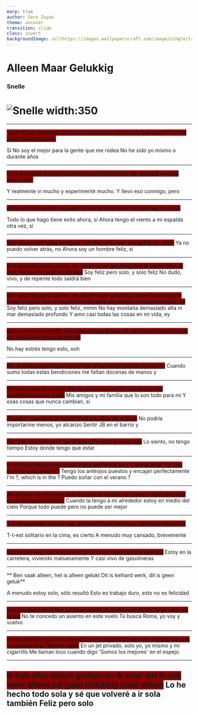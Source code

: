 ```yaml
---
marp: true
author: Gero Zayas
theme: uncover
transition: slide
class: invert
backgroundImage: url(https://images.wallpaperscraft.com/image/single/train_fog_rail_54247_1280x720.jpg)
---
```


<style>
    strong {
     background-color:darkred
    }
</style>

# Alleen Maar Gelukkig

### Snelle

# ![Snelle width:350](https://images.genius.com/c532e658ce03c0281d1ac290af1b76cb.1000x1000x1.jpg)

---

**Yeah
Ik ben de beste niet voor mensen om mij heen
Ik ben mezelf niet of jaren nooit geweest**

Si
No soy el mejor para la gente que me rodea
No he sido yo mismo o durante años

---

**En ik heb echt wel veel gezien en veel beleefd
En dat draag ik met mij mee, maar**

Y realmente vi mucho y experimenté mucho.
Y llevo eso conmigo, pero

---

**Alles wat ik doe lukt nu, yeah
Ik heb de wind weer in mijn rug nu, yeah**

Todo lo que hago tiene éxito ahora, sí
Ahora tengo el viento a mi espalda otra vez, sí

---

**Kan allang niet meer terug nu, nee
Ben een man van geluk nu, yeah**
Ya no puedo volver atrás, no
Ahora soy un hombre feliz, sí

---

**Ben gelukkig maar alleen, en alleen maar gelukkig
Nee ik twijfel niet, ik leef, en ineens gaat het lukken**
Soy feliz pero solo, y solo feliz
No dudo, vivo, y de repente todo saldrá bien

---

**Ben gelukkig maar alleen, en alleen maar gelukkig, mmm
Geen berg te hoog en geen zee te diep
En ik heb bijna alle dingen in mijn leven lief, ey**
Soy feliz pero solo, y solo feliz, mmm
No hay montaña demasiado alta ni mar demasiado profundo
Y amo casi todas las cosas en mi vida, ey

---

**Geen stress ik heb dit, oeh
Geen stress ik heb dit, oeh
Geen stress ik heb dit, oeh
Geen stress ik heb dit**

No hay estrés tengo esto, ooh

---

**Als ik al die zegeningen optel
Heb ik tientallen handen tekort en**
Cuando sumo todas estas bendiciones
me faltan docenas de manos y

---

**M'n vrienden en familie die zijn alles voor mij
En die dingen die veranderen nooit, yeah**
Mis amigos y mi familia que lo son todo para mi
Y esas cosas que nunca cambian, sí

---

**Couldn't care less, ik bereik
Voel me JB in de wijk en**
No podría importarme menos, yo alcanzo
Sentir JB en el barrio y

---

**Sorry ik heb effe geen tijd
Ik ben effe waar ik moet zijn**
Lo siento, no tengo tiempo
Estoy donde tengo que estar

---

**Ik heb oogkleppen op en die zitten perfect
Ik ben ?, dat is in de ?
Ik kan dromen over zomer ?**
Tengo los anteojos puestos y encajan perfectamente
I'm ?, which is in the ?
Puedo soñar con el verano ?

---

**Als ik haar om me heen heb dan ben ik midden in heaven
Want alles kan maar het kan niet beter**
Cuando la tengo a mi alrededor estoy en medio del cielo
Porque todo puede pero no puede ser mejor

---

**T-t-tis eenzaam aan de top, dat klopt
Vaak heel moe, kort door de bocht**

T-t-est solitario en la cima, es cierto
A menudo muy cansado, brevemente

---

**Ben onderweg, leef ongezond
En ik woon bijna op tankstations**
Estoy en la carretera, viviendo malsanamente
Y casi vivo de gasolineras

---

**
Ben vaak alleen, het is alleen gelukt
Dit is keihard werk, dit is geen geluk**

A menudo estoy solo, sólo resultó
Esto es trabajo duro, esto no es felicidad

---

**Gun jou geen stoel hier op deze vlucht
Jij zoekt naar Rome, ik ga heen en terug**
No te concedo un asiento en este vuelo
Tú busca Roma, yo voy y vuelvo

---

**In een privéjet, just me, myself en mijn sigaret
Ze noemen mij gek als ik in de spiegel zeg: 'We the best'**
En un jet privado, solo yo, yo mismo y mi cigarrillo
Me llaman loco cuando digo 'Somos los mejores' en el espejo

---

**Ik heb alles alleen gedaan en ik weet dat ik ook weer alleen zal gaan
Gelukkig maar alleen**
Lo he hecho todo sola y sé que volveré a ir sola también
Feliz pero solo
---

